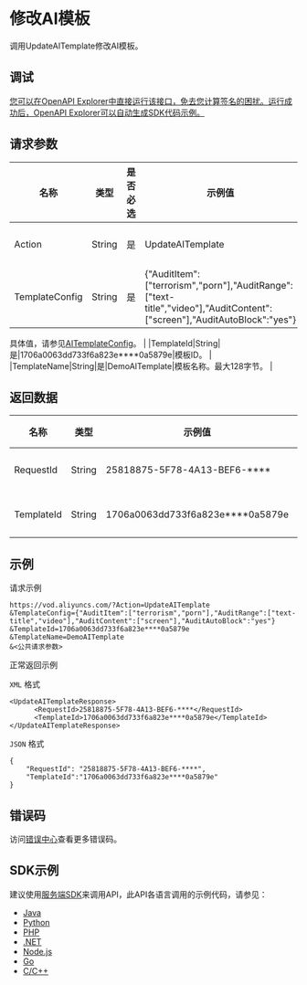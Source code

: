 # 修改AI模板

调用UpdateAITemplate修改AI模板。

## 调试

[您可以在OpenAPI Explorer中直接运行该接口，免去您计算签名的困扰。运行成功后，OpenAPI Explorer可以自动生成SDK代码示例。](https://api.aliyun.com/#product=vod&api=UpdateAITemplate&type=RPC&version=2017-03-21)

## 请求参数

|名称|类型|是否必选|示例值|描述|
|--|--|----|---|--|
|Action|String|是|UpdateAITemplate|操作接口名，系统规定参数。取值：**UpdateAITemplate**。 |
|TemplateConfig|String|是|\{"AuditItem":\["terrorism","porn"\],"AuditRange":\["text-title","video"\],"AuditContent":\["screen"\],"AuditAutoBlock":"yes"\}|模板详细配置，JSON字符串。

 具体值，请参见[AITemplateConfig](https://help.aliyun.com/document_detail/89863.html#title-vd3-499-o36)。 |
|TemplateId|String|是|1706a0063dd733f6a823e\*\*\*\*0a5879e|模板ID。 |
|TemplateName|String|是|DemoAITemplate|模板名称。最大128字节。 |

## 返回数据

|名称|类型|示例值|描述|
|--|--|---|--|
|RequestId|String|25818875-5F78-4A13-BEF6-\*\*\*\*|请求ID。 |
|TemplateId|String|1706a0063dd733f6a823e\*\*\*\*0a5879e|模板ID。 |

## 示例

请求示例

```
https://vod.aliyuncs.com/?Action=UpdateAITemplate
&TemplateConfig={"AuditItem":["terrorism","porn"],"AuditRange":["text-title","video"],"AuditContent":["screen"],"AuditAutoBlock":"yes"}
&TemplateId=1706a0063dd733f6a823e****0a5879e
&TemplateName=DemoAITemplate
&<公共请求参数>
```

正常返回示例

`XML` 格式

```
<UpdateAITemplateResponse>
	  <RequestId>25818875-5F78-4A13-BEF6-****</RequestId>
	  <TemplateId>1706a0063dd733f6a823e****0a5879e</TemplateId>
</UpdateAITemplateResponse>
```

`JSON` 格式

```
{
    "RequestId": "25818875-5F78-4A13-BEF6-****",
    "TemplateId":"1706a0063dd733f6a823e****0a5879e"
}
```

## 错误码

访问[错误中心](https://error-center.aliyun.com/status/product/vod)查看更多错误码。

## SDK示例

建议使用[服务端SDK](~~101789~~)来调用API，此API各语言调用的示例代码，请参见：

-   [Java](~~100692~~)
-   [Python](~~101181~~)
-   [PHP](~~101159~~)
-   [.NET](~~100844~~)
-   [Node.js](~~101564~~)
-   [Go](~~101575~~)
-   [C/C++](~~102987~~)

